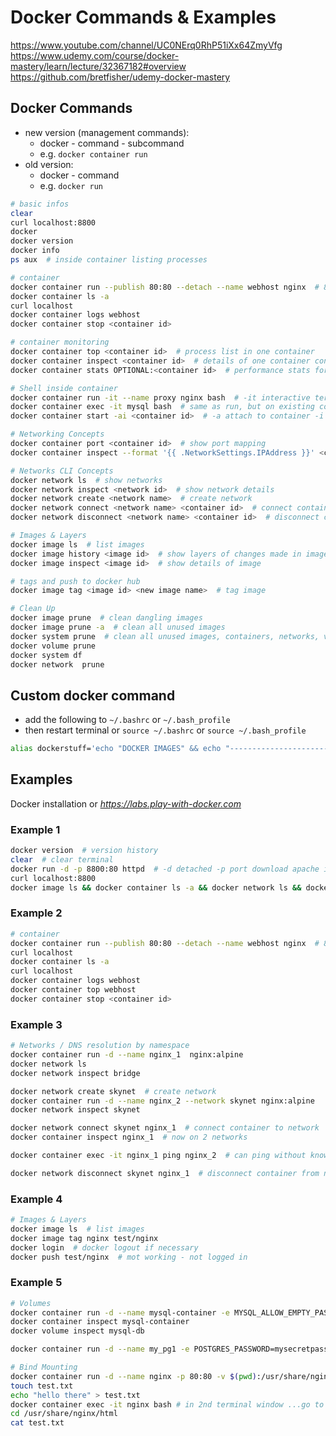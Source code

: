 # Docker Commands & Examples

<https://www.youtube.com/channel/UC0NErq0RhP51iXx64ZmyVfg>
<https://www.udemy.com/course/docker-mastery/learn/lecture/32367182#overview>
<https://github.com/bretfisher/udemy-docker-mastery>

## Docker Commands

- new version (management commands):
  - docker - command - subcommand
  - e.g. `docker container run`
- old version:
  - docker - command
  - e.g. `docker run`

```bash
# basic infos
clear 
curl localhost:8800
docker
docker version
docker info
ps aux  # inside container listing processes
```

```bash
# container
docker container run --publish 80:80 --detach --name webhost nginx  # 80 is default localhost port
docker container ls -a
curl localhost
docker container logs webhost
docker container stop <container id>
```

```bash
# container monitoring
docker container top <container id>  # process list in one container
docker container inspect <container id>  # details of one container config
docker container stats OPTIONAL:<container id>  # performance stats for all containers
```

```bash
# Shell inside container
docker container run -it --name proxy nginx bash  # -it interactive terminal
docker container exec -it mysql bash  # same as run, but on existing container. exec executes additional command in running container
docker container start -ai <container id>  # -a attach to container -i interactive
```

```bash
# Networking Concepts
docker container port <container id>  # show port mapping
docker container inspect --format '{{ .NetworkSettings.IPAddress }}' <container id>  # show ip address

# Networks CLI Concepts
docker network ls  # show networks
docker network inspect <network id>  # show network details
docker network create <network name>  # create network
docker network connect <network name> <container id>  # connect container to network
docker network disconnect <network name> <container id>  # disconnect container from network
```

```bash
# Images & Layers
docker image ls  # list images
docker image history <image id>  # show layers of changes made in image
docker image inspect <image id>  # show details of image

# tags and push to docker hub
docker image tag <image id> <new image name>  # tag image
```

```bash
# Clean Up
docker image prune  # clean dangling images
docker image prune -a  # clean all unused images
docker system prune  # clean all unused images, containers, networks, volumes
docker volume prune
docker system df
docker network  prune
```

## Custom docker command

- add the following to `~/.bashrc` or `~/.bash_profile`
- then restart terminal or `source ~/.bashrc` or `source ~/.bash_profile`

```bash
alias dockerstuff='echo "DOCKER IMAGES" && echo "----------------------------------" && docker image ls && echo "DOCKER CONTAINERS" && echo "----------------------------------" && docker container ls -a && echo "DOCKER NETWORKS" && echo "----------------------------------" && docker network ls && echo "DOCKER VOLUMES" && echo "----------------------------------" && docker volume ls'
```

## Examples

Docker installation or *<https://labs.play-with-docker.com>*

### Example 1

```bash
docker version  # version history
clear  # clear terminal
docker run -d -p 8800:80 httpd  # -d detached -p port download apache image layers, create file systems and run in its own namespace
curl localhost:8800
docker image ls && docker container ls -a && docker network ls && docker volume ls
```

### Example 2

```bash
# container
docker container run --publish 80:80 --detach --name webhost nginx  # 80 is default localhost port
curl localhost
docker container ls -a
curl localhost
docker container logs webhost
docker container top webhost
docker container stop <container id>
```

### Example 3

```bash
# Networks / DNS resolution by namespace
docker container run -d --name nginx_1  nginx:alpine
docker network ls
docker network inspect bridge

docker network create skynet  # create network
docker container run -d --name nginx_2 --network skynet nginx:alpine
docker network inspect skynet

docker network connect skynet nginx_1  # connect container to network
docker container inspect nginx_1  # now on 2 networks

docker container exec -it nginx_1 ping nginx_2  # can ping without knowing IP - DNS resolution by namespace/hostnames

docker network disconnect skynet nginx_1  # disconnect container from network
```

### Example 4

```bash
# Images & Layers
docker image ls  # list images
docker image tag nginx test/nginx
docker login  # docker logout if necessary
docker push test/nginx  # mot working - not logged in
```

### Example 5

```bash
# Volumes
docker container run -d --name mysql-container -e MYSQL_ALLOW_EMPTY_PASSWORD=True -v mysql-db:/var/lib/mysql mysql # -v named volume, everything in fron of ":" is volume name
docker container inspect mysql-container
docker volume inspect mysql-db

docker container run -d --name my_pg1 -e POSTGRES_PASSWORD=mysecretpassword -v psql-data:/var/lib/postgresql/data postgres:9.6.1-alpine

# Bind Mounting
docker container run -d --name nginx -p 80:80 -v $(pwd):/usr/share/nginx/html nginx  # in current sample directory (windows: ${pwd})
touch test.txt
echo "hello there" > test.txt
docker container exec -it nginx bash # in 2nd terminal window ...go to 
cd /usr/share/nginx/html 
cat test.txt
```
